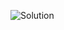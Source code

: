 
![Solution](https://github.com/AhmedAtia1507/Learn_in_Depth_Embedded_Systems_Diploma/assets/104103615/8e20702c-bdcc-472a-996b-cfedff25d376)

